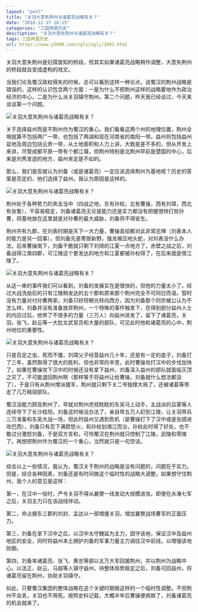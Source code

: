 ```yaml
---
layout: "post"
title: "关羽大意失荆州与诸葛亮战略有关？"
date: "2018-12-17 16:15"
categories: "三国两晋历史"
description: "关羽大意失荆州与诸葛亮战略有关？"
tags: 三国两晋历史
url: https://www.y5000.com/zgls/sglj/3892.html
---
```






关羽大意失荆州是妇孺皆知的桥段，但其实如果诸葛亮战略稍作调整，大意失荆州的桥段就会变成虚构的戏文。

当我们论及蜀汉政权得失的时候，总可以看到这样一种论点，说蜀汉的荆州战略是错误的，这样的认识包含两个方面：一是为什么不把荆州这样的战略要地作为政治经济的中心，二是为什么派关羽镇守荆州。第二个问题，昨天我已经谈过，今天来谈谈第一个问题。

![关羽大意失荆州与诸葛亮战略有关？](/uploads/allimg/161026/6-16102611423DF.JPG)

关于选择益州而是不荆州作为蜀汉的重心。我们看看这两个州的地理位置，荆州全境就算不包括两广一带，也包括了两湖和现在河南省的南阳一带。益州则包括益州盆地及周边包括云贵一带，从土地面积和人力上讲，大致是差不多的，但从开发上来讲，尽管成都平原一带有个都江堰，但荆州特别是北荆州早前是楚国的中心，后来是刘秀发迹的地方，益州肯定是不如的。

那么，我们是否就认为刘备（或是诸葛亮）一定应该选择荆州为基地呢？历史的答案是否定的，他们选择了益州。我认为原因是这样的。

![关羽大意失荆州与诸葛亮战略有关？](/uploads/allimg/161026/6-16102611432WF.JPG)

荆州处于各种势力的夹击当中（四战之地，东有孙权，北有曹操，西有刘璋，西北有张鲁），不容易稳定，刘备诸葛亮无论是能力还是实力都没有把握很快打败孙曹，将基地放在这里就是对孙曹的最大威胁，刘备将不得安生。

荆州共有九郡，在刘表时期是天下一大力量，曹操袁绍都对此非常忌惮（刘表本人的能力是另一回事），但刘备先是寄居新野，强龙难压地头蛇，对刘表没什么办法，后来曹操南下，刘备干脆就只剩下刘琦的江夏一点地方了，赤壁之战之后，刘备战得江南四郡，可江陵这个更发达的地方和江夏都被孙权得了，在后来就是借江陵了。

![关羽大意失荆州与诸葛亮战略有关？](/uploads/allimg/161026/6-161026114410611.JPG)

从这一串的事件我们可以看到，刘备的发展实在是很快的，但他的力量太小了，经过大战洗劫后的只有江陵稍发达的五个郡和原来那个荆州完全不可同日而语。暂时没有力量对付孙曹两家，刘备只好将眼光转向西方，因为刘备那个同宗被公认为不怎么样。刘备并没有准备放弃荆州，一个特殊的事件触发下，在得到部分益州人士的内应过后，他带了不很多的力量（三万人）向益州进发了，留下了诸葛亮，关羽，张飞，赵云等一大批文武官员和大量的部队，可见此时他和诸葛亮的心中，荆州地位的重要性。

![关羽大意失荆州与诸葛亮战略有关？](/uploads/allimg/161026/6-16102611445E17.JPG)

只是百足之虫，死而不僵，刘璋父子经营益州几十年，还是有一定的底子，刘备打了三年，虽然取得了很大的胜利，但也非常的辛苦，此时曹操攻打汉中的步伐加快了，如果在曹操攻下汉中的时候还没有拿下益州，刘备深入益州的部队就面临灭顶之灾了，不可能退回荆州啊（那样等于将益州让给曹操，刘备就什么想法都没了），于是只有从荆州增派援军，荆州就只剩下关二爷独撑大局了，还被诸葛等带走了几万精锐部队。

蜀汉没能力顾及荆州了，早就对荆州虎视眈眈的东吴马上动手，主战派的吕蒙等人连续夺下了长沙桂阳，刘备这时候没办法了，亲自带五万人赶到江陵，让关羽带兵三万准备和东吴大战一场，但此时益州又遇到危机（是曹操打下了汉中或是张颌进攻巴西），刘备只有忍下满腔怒火，和孙权划湘江而治，孙权此时得了好处，也不敢过分激怒刘备，于是双方言和，可怜蜀汉在荆州就只控制了江陵，武陵和零陵了。再想把荆州作为蜀汉的一个重心，当然就只是一句空话。

![关羽大意失荆州与诸葛亮战略有关？](/uploads/allimg/161026/6-16102611453aY.JPG)

综合以上一些情况，我认为，蜀汉关于荆州的战略是没有问题的，问题在于实力。但是，综合各种因素，刘备还是有时间做这个临时性的战略大调整。如果想守住荆州，我个人的意见是这样：

第一，在汉中一役时，严令关羽不得从襄樊一线发动大规模进攻。即便在水淹七军之后，关羽主力只在该战线佯动。

第二，命占据东三郡的刘封、孟达以一部增援关羽，增加襄樊战场曹军的正面压力。

第三，刘备在拿下汉中之后，以汉中太守魏延为主力，固守该地，保证汉中及益州地区的安全，同时将益州本土拥护刘备的军事力量主力调往汉中前线，以增强该地防御。

第四，刘备率诸葛亮、张飞、黄忠等部以五万大军回援荆州，并以荆州为战略中心。以法正、赵云、马超等人镇守益州，待整体局势稳定之后，刘备可回益州，将诸葛亮留在荆州，协助关羽镇守。

如此，只要蜀汉集团的整体战略在这个关键时期做这样的一个临时性调整。不但荆州不会丢，关羽也不用死。按照史料记载，大概半年后曹操便病故了，刘备诸葛亮的机会就来了。
